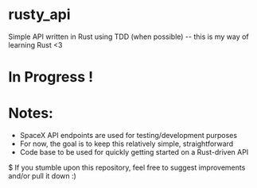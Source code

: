# rusty_api
Simple API written in Rust using TDD (when possible) -- this is my way of learning Rust <3

# In Progress !

# Notes:
  - SpaceX API endpoints are used for testing/development purposes
  - For now, the goal is to keep this relatively simple, straightforward
  - Code base to be used for quickly getting started on a Rust-driven API
  
  
$ If you stumble upon this repository, feel free to suggest improvements and/or pull it down :)


